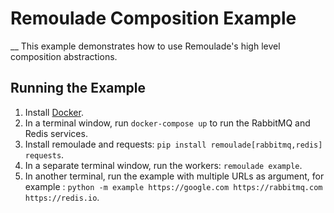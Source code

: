 # Remoulade Composition Example
__
This example demonstrates how to use Remoulade's high level composition
abstractions.

## Running the Example

1. Install [Docker][docker].
1. In a terminal window, run `docker-compose up` to run the RabbitMQ and Redis services.
1. Install remoulade and requests: `pip install remoulade[rabbitmq,redis] requests`.
1. In a separate terminal window, run the workers: `remoulade example`.
1. In another terminal, run the example with multiple URLs as argument, for example : `python -m example https://google.com https://rabbitmq.com https://redis.io`.


[docker]: https://docs.docker.com/engine/install/
